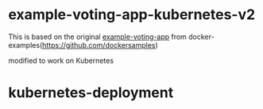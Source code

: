 # example-voting-app-kubernetes-v2

This is based on the original [example-voting-app](https://github.com/dockersamples/example-voting-app) from docker-examples(https://github.com/dockersamples)

modified to work on Kubernetes


# kubernetes-deployment
